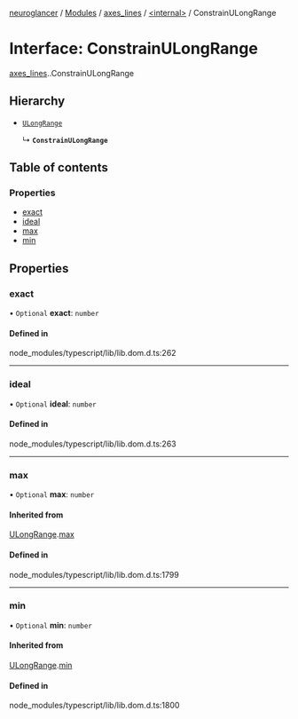 [neuroglancer](../README.md) / [Modules](../modules.md) / [axes\_lines](../modules/axes_lines.md) / [<internal\>](../modules/axes_lines._internal_.md) / ConstrainULongRange

# Interface: ConstrainULongRange

[axes_lines](../modules/axes_lines.md).[<internal>](../modules/axes_lines._internal_.md).ConstrainULongRange

## Hierarchy

- [`ULongRange`](axes_lines._internal_.ULongRange.md)

  ↳ **`ConstrainULongRange`**

## Table of contents

### Properties

- [exact](axes_lines._internal_.ConstrainULongRange.md#exact)
- [ideal](axes_lines._internal_.ConstrainULongRange.md#ideal)
- [max](axes_lines._internal_.ConstrainULongRange.md#max)
- [min](axes_lines._internal_.ConstrainULongRange.md#min)

## Properties

### exact

• `Optional` **exact**: `number`

#### Defined in

node_modules/typescript/lib/lib.dom.d.ts:262

___

### ideal

• `Optional` **ideal**: `number`

#### Defined in

node_modules/typescript/lib/lib.dom.d.ts:263

___

### max

• `Optional` **max**: `number`

#### Inherited from

[ULongRange](axes_lines._internal_.ULongRange.md).[max](axes_lines._internal_.ULongRange.md#max)

#### Defined in

node_modules/typescript/lib/lib.dom.d.ts:1799

___

### min

• `Optional` **min**: `number`

#### Inherited from

[ULongRange](axes_lines._internal_.ULongRange.md).[min](axes_lines._internal_.ULongRange.md#min)

#### Defined in

node_modules/typescript/lib/lib.dom.d.ts:1800
